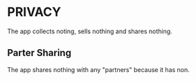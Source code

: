 # PRIVACY #

The app collects noting, sells nothing and shares nothing.

## Parter Sharing ##

The app shares nothing with any "partners" because it has non.
